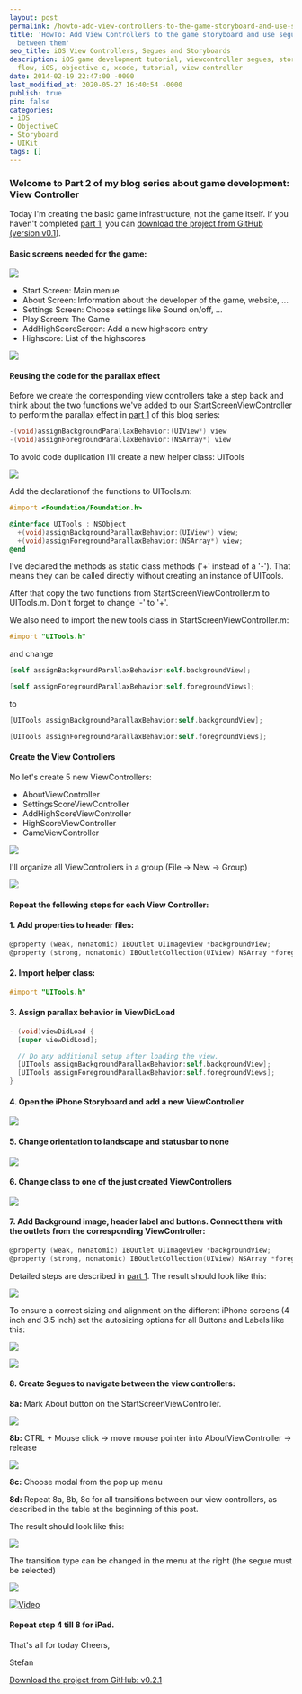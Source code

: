 ```yaml
---
layout: post
permalink: /howto-add-view-controllers-to-the-game-storyboard-and-use-segues-to-navigate-between-them/
title: 'HowTo: Add View Controllers to the game storyboard and use segues to navigate
  between them'
seo_title: iOS View Controllers, Segues and Storyboards
description: iOS game development tutorial, viewcontroller segues, storyboard, game
  flow, iOS, objective c, xcode, tutorial, view controller
date: 2014-02-19 22:47:00 -0000
last_modified_at: 2020-05-27 16:40:54 -0000
publish: true
pin: false
categories:
- iOS
- ObjectiveC
- Storyboard
- UIKit
tags: []
---
```

### Welcome to Part 2 of my blog series about game development: View Controller

Today I'm creating the basic game infrastructure, not the game itself. If you haven't completed [part 1](/howto-design-for-depth-creating-a-start-screen-with-parallax-animations-using-ios-7-motion-effects), you can [download the project from GitHub (version v0.1](https://github.com/stfnjstn/MyFirstGame/releases/tag/v0.1)).

#### Basic screens needed for the game:

[![](/assets/wp-content/uploads/2014/02/ViewControllers.jpg)](/assets/wp-content/uploads/2014/02/ViewControllers1.jpg)

  * Start Screen: Main menue
  * About Screen: Information about the developer of the game, website, ...
  * Settings Screen: Choose settings like Sound on/off, ...
  * Play Screen: The Game
  * AddHighScoreScreen: Add a new highscore entry
  * Highscore: List of the highscores

[![](/assets/wp-content/uploads/2014/02/ViewControllers2-1.jpg)](/assets/wp-content/uploads/2014/02/ViewControllers2-1.jpg)

#### Reusing the code for the parallax effect

Before we create the corresponding view controllers take a step back and think about the two functions we've added to our StartScreenViewController to perform the parallax effect in [part 1](/howto-design-for-depth-creating-a-start-screen-with-parallax-animations-using-ios-7-motion-effects) of this blog series:

```objectivec
-(void)assignBackgroundParallaxBehavior:(UIView*) view
-(void)assignForegroundParallaxBehavior:(NSArray*) view
```

To avoid code duplication I'll create a new helper class: UITools 

[![](/assets/wp-content/uploads/2014/02/ViewControllers3-1.jpg)](/assets/wp-content/uploads/2014/02/ViewControllers3-1.jpg)

Add the declarationof the functions to UITools.m:
```objectivec
#import <Foundation/Foundation.h>

@interface UITools : NSObject
  +(void)assignBackgroundParallaxBehavior:(UIView*) view;
  +(void)assignForegroundParallaxBehavior:(NSArray*) view;
@end
```

I've declared the methods as static class methods ('+' instead of a '-'). That means they can be called directly without creating an instance of UITools.

After that copy the two functions from StartScreenViewController.m to UITools.m. Don't forget to change '-' to '+'.

We also need to import the new tools class in StartScreenViewController.m:
```objectivec
#import "UITools.h"
```
and change
```objectivec
[self assignBackgroundParallaxBehavior:self.backgroundView];

[self assignForegroundParallaxBehavior:self.foregroundViews];
```
to 
```objectivec
[UITools assignBackgroundParallaxBehavior:self.backgroundView];

[UITools assignForegroundParallaxBehavior:self.foregroundViews];
```
#### Create the View Controllers

No let's create 5 new ViewControllers: 

  * AboutViewController
  * SettingsScoreViewController
  * AddHighScoreViewController
  * HighScoreViewController
  * GameViewController

[![](/assets/wp-content/uploads/2014/02/ViewControllers4-1.jpg)](/assets/wp-content/uploads/2014/02/ViewControllers4-1.jpg)

I'll organize all ViewControllers in a group (File -> New -> Group) 

[![](/assets/wp-content/uploads/2014/02/ViewControllers5.png)](/assets/wp-content/uploads/2014/02/ViewControllers5.png)

#### Repeat the following steps for each View Controller:

#### 1. Add properties to header files:

```objectivec
@property (weak, nonatomic) IBOutlet UIImageView *backgroundView;
@property (strong, nonatomic) IBOutletCollection(UIView) NSArray *foregroundViews;
```

#### 2. Import helper class:

```objectivec
#import "UITools.h"
```

#### 3. Assign parallax behavior in ViewDidLoad
```objectivec
- (void)viewDidLoad {
  [super viewDidLoad];

  // Do any additional setup after loading the view.
  [UITools assignBackgroundParallaxBehavior:self.backgroundView];
  [UITools assignForegroundParallaxBehavior:self.foregroundViews];
}
```

#### 4. Open the iPhone Storyboard and add a new ViewController

[![](/assets/wp-content/uploads/2014/02/ViewControllers6-1.jpg)](/assets/wp-content/uploads/2014/02/ViewControllers6-1.jpg)

#### 5. Change orientation to landscape and statusbar to none

[![](/assets/wp-content/uploads/2014/02/ViewControllers8.png)](/assets/wp-content/uploads/2014/02/ViewControllers8.png)

#### 6. Change class to one of the just created ViewControllers

[![](/assets/wp-content/uploads/2014/02/ViewControllers7.png)](/assets/wp-content/uploads/2014/02/ViewControllers7.png)

#### 7. Add Background image, header label and buttons. Connect them with the outlets from the corresponding ViewController:

```objectivec
@property (weak, nonatomic) IBOutlet UIImageView *backgroundView;
@property (strong, nonatomic) IBOutletCollection(UIView) NSArray *foregroundViews;
```

Detailed steps are described in [part 1](/howto-design-for-depth-creating-a-start-screen-with-parallax-animations-using-ios-7-motion-effects). The result should look like this: 

[![](/assets/wp-content/uploads/2014/02/ViewControllers9-1.jpg)](/assets/wp-content/uploads/2014/02/ViewControllers9-1.jpg)

To ensure a correct sizing and alignment on the different iPhone screens (4 inch and 3.5 inch) set the autosizing options for all Buttons and Labels like this:

[![](/assets/wp-content/uploads/2014/02/ViewControllers14-1.jpg)](/assets/wp-content/uploads/2014/02/ViewControllers14-1.jpg)

[![](/assets/wp-content/uploads/2014/02/ViewControllers15-1.jpg)](/assets/wp-content/uploads/2014/02/ViewControllers15-1.jpg)

#### 8. Create Segues to navigate between the view controllers:

**8a:** Mark About button on the StartScreenViewController.

[![](/assets/wp-content/uploads/2014/02/ViewControllers10-1.jpg)](/assets/wp-content/uploads/2014/02/ViewControllers10-1.jpg)

**8b:** CTRL + Mouse click -> move mouse pointer into AboutViewController -> release 

[![](/assets/wp-content/uploads/2014/02/ViewControllers11-1.jpg)](/assets/wp-content/uploads/2014/02/ViewControllers11-1.jpg)

**8c:** Choose modal from the pop up menu 

**8d:** Repeat 8a, 8b, 8c for all transitions between our view controllers, as described in the table at the beginning of this post.

The result should look like this:

[![](/assets/wp-content/uploads/2014/02/ViewControllers12-1.jpg)](/assets/wp-content/uploads/2014/02/ViewControllers12-1.jpg)

The transition type can be changed in the menu at the right (the segue must be selected) 

[![](/assets/wp-content/uploads/2014/02/ViewControllers13.png)](/assets/wp-content/uploads/2014/02/ViewControllers13.png)


[![Video](/assets/wp-content/uploads/2014/02/Video.png)](https://www.youtube.com/watch?v=pBrYeJxmPqk)


#### Repeat step 4 till 8 for iPad.

That's all for today Cheers, 

Stefan

[Download the project from GitHub: v0.2.1](https://github.com/stfnjstn/MyFirstGame/releases/tag/v0.2.1)
